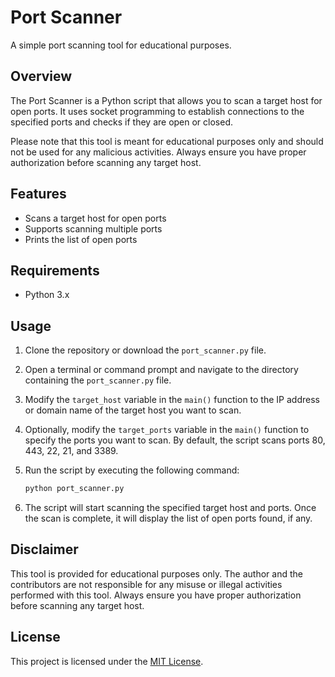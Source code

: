 # Port Scanner

A simple port scanning tool for educational purposes.

## Overview

The Port Scanner is a Python script that allows you to scan a target host for open ports. It uses socket programming to establish connections to the specified ports and checks if they are open or closed.

Please note that this tool is meant for educational purposes only and should not be used for any malicious activities. Always ensure you have proper authorization before scanning any target host.

## Features

- Scans a target host for open ports
- Supports scanning multiple ports
- Prints the list of open ports

## Requirements

- Python 3.x

## Usage

1. Clone the repository or download the `port_scanner.py` file.

2. Open a terminal or command prompt and navigate to the directory containing the `port_scanner.py` file.

3. Modify the `target_host` variable in the `main()` function to the IP address or domain name of the target host you want to scan.

4. Optionally, modify the `target_ports` variable in the `main()` function to specify the ports you want to scan. By default, the script scans ports 80, 443, 22, 21, and 3389.

5. Run the script by executing the following command:

   ```bash
   python port_scanner.py
   ```

6. The script will start scanning the specified target host and ports. Once the scan is complete, it will display the list of open ports found, if any.

## Disclaimer

This tool is provided for educational purposes only. The author and the contributors are not responsible for any misuse or illegal activities performed with this tool. Always ensure you have proper authorization before scanning any target host.

## License

This project is licensed under the [MIT License](LICENSE).
